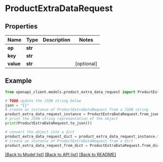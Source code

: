 # ProductExtraDataRequest


## Properties

Name | Type | Description | Notes
------------ | ------------- | ------------- | -------------
**op** | **str** |  | 
**key** | **str** |  | 
**value** | **str** |  | [optional] 

## Example

```python
from openapi_client.models.product_extra_data_request import ProductExtraDataRequest

# TODO update the JSON string below
json = "{}"
# create an instance of ProductExtraDataRequest from a JSON string
product_extra_data_request_instance = ProductExtraDataRequest.from_json(json)
# print the JSON string representation of the object
print(ProductExtraDataRequest.to_json())

# convert the object into a dict
product_extra_data_request_dict = product_extra_data_request_instance.to_dict()
# create an instance of ProductExtraDataRequest from a dict
product_extra_data_request_from_dict = ProductExtraDataRequest.from_dict(product_extra_data_request_dict)
```
[[Back to Model list]](../README.md#documentation-for-models) [[Back to API list]](../README.md#documentation-for-api-endpoints) [[Back to README]](../README.md)


